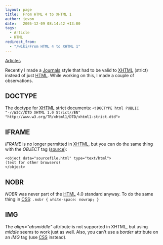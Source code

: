 ```yaml
---
layout: page
title:  From HTML 4 to XHTML 1
author: jevon
date:   2005-12-09 08:14:42 +13:00
tags:
  - Article
  - HTML
redirect_from:
  - "/wiki/From HTML 4 to XHTML 1"
---
```


[Articles](Articles.md)

Recently I made a [Journals](Journals.md) style that had to be valid to [XHTML](xhtml.md) (strict) instead of just [HTML](html.md). While working on this, I made a couple of observations.

## DOCTYPE
The doctype for [XHTML](xhtml.md) strict documents:
`<!DOCTYPE html PUBLIC "-//W3C//DTD XHTML 1.0 Strict//EN" "http://www.w3.org/TR/xhtml1/DTD/xhtml1-strict.dtd">`

## IFRAME
_IFRAME_ is no longer permitted in [XHTML](xhtml.md), but you can do the same thing with the _OBJECT_ tag (<a href="http://archivist.incutio.com/viewlist/css-discuss/42402">source</a>):
```
<object data="sourcefile.html" type="text/html">
(text for other browsers)
</object>
```

## NOBR
_NOBR_ was never part of the [HTML](html.md) 4.0 standard anyway. To do the same thing in [CSS](CSS.md):
`.nobr { white-space: nowrap; }`

## IMG
The _align="absmiddle"_ attribute is not supported in XHTML, but using _middle_ seems to work just as well. Also, you can't use a _border_ attribute on an _IMG_ tag (use [CSS](CSS.md) instead).
